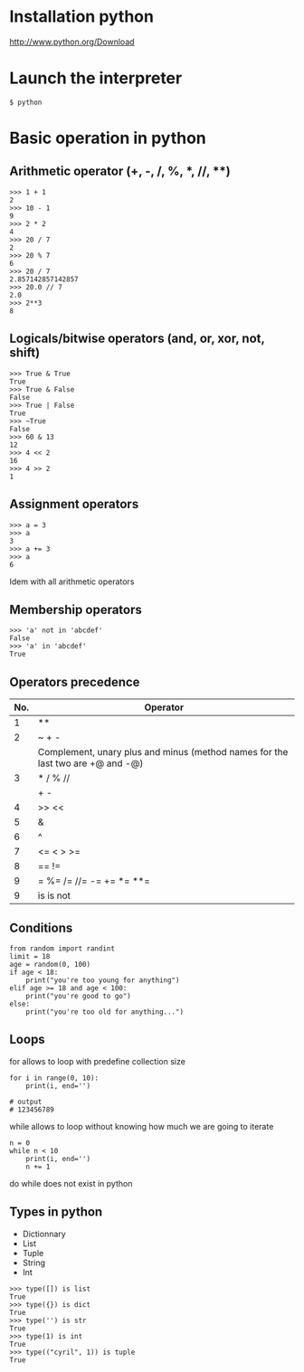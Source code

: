 
Installation python
===
http://www.python.org/Download

Launch the interpreter
===
```
$ python
```

Basic operation in python
===
Arithmetic operator (+, -, /, %, *, //, **)
---
```
>>> 1 + 1
2
>>> 10 - 1
9
>>> 2 * 2
4
>>> 20 / 7
2
>>> 20 % 7
6
>>> 20 / 7
2.857142857142857
>>> 20.0 // 7
2.0
>>> 2**3
8
```
Logicals/bitwise operators (and, or, xor, not, shift)
---
```
>>> True & True
True
>>> True & False
False
>>> True | False
True
>>> ~True
False
>>> 60 & 13
12 
>>> 4 << 2
16
>>> 4 >> 2
1
```
Assignment operators
---
```
>>> a = 3
>>> a
3
>>> a += 3
>>> a
6
```
Idem with all arithmetic operators

Membership operators
---
```
>>> 'a' not in 'abcdef'
False
>>> 'a' in 'abcdef'
True
```

Operators precedence
---

| No. | Operator                                                                       |
|-----|--------------------------------------------------------------------------------|
| 1   | **                                                                             |
| 2   | ~ + -                                                                          |
|     | Complement, unary plus and minus (method names for the last two are +@ and -@) |
| 3   | * / % //                                                                       |
|     | + -                                                                            |
| 4   | >> <<                                                                          |
| 5   | &                                                                              |
| 6   | ^ |                                                                            |
| 7   | <= < > >=                                                                      |
| 8   | == !=                                                                       |
| 9   | = %= /= //= -= += *= **=                                                       |
| 9   | is is not                                                                      |


Conditions
---
```
from random import randint
limit = 18
age = random(0, 100)
if age < 18:
    print("you're too young for anything")
elif age >= 18 and age < 100:
    print("you're good to go")
else:
    print("you're too old for anything...")
```

Loops
---
for allows to loop with predefine collection size
```
for i in range(0, 10):
    print(i, end='')
    
# output
# 123456789
```
while allows to loop without knowing how much we are going to iterate
```
n = 0
while n < 10
    print(i, end='')
    n += 1
```
do while does not exist in python

Types in python
---
 - Dictionnary
 - List
 - Tuple
 - String
 - Int
```
>>> type([]) is list
True
>>> type({}) is dict
True
>>> type('') is str
True
>>> type(1) is int
True
>>> type(("cyril", 1)) is tuple
True
```